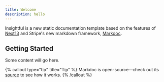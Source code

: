 ```yaml
---
title: Welcome
description: hello
---
```


Insightful is a new static documentation template based on the features of [Next13](https://nextjs.org/blog/next-13) and Stripe's new markdown framework, [Markdoc](https://markdoc.dev).

## Getting Started

Some content will go here.

{% callout type="tip" title="Tip" %}
Markdoc is open-source—check out its [source](http://github.com/markdoc/markdoc) to see how it works.
{% /callout %}
